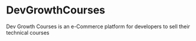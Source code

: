 # DevGrowthCourses

Dev Growth Courses is an e-Commerce platform for developers to sell their technical courses
